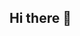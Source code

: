## Hi there 👋

<!--
**ganeshkumarka/ganeshkumarka** is a ✨ _special_ ✨ repository because its `README.md` (this file) appears on your GitHub profile.

-->
